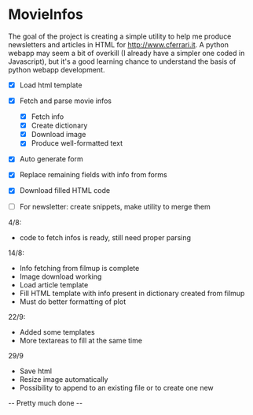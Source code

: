 # MovieInfos

The goal of the project is creating a simple utility to help me produce newsletters and articles in HTML for http://www.cferrari.it. 
A python webapp may seem a bit of overkill (I already have a simpler one coded in Javascript), but it's a good learning chance to understand the basis of python webapp development.

* [x] Load html template 
* [x] Fetch and parse movie infos 
  * [x] Fetch info
  * [x] Create dictionary 
  * [x] Download image 
  * [x] Produce well-formatted text 
* [x] Auto generate form 
* [x] Replace remaining fields with info from forms 
* [x] Download filled HTML code 

* [ ] For newsletter: create snippets, make utility to merge them

4/8:
  * code to fetch infos is ready, still need proper parsing 

14/8:  
  * Info fetching from filmup is complete 
  * Image download working 
  * Load article template 
  * Fill HTML template with info present in dictionary created from filmup
  * Must do better formatting of plot

22/9:
  * Added some templates
  * More textareas to fill at the same time

29/9
  * Save html
  * Resize image automatically
  * Possibility to append to an existing file or to create one new

-- Pretty much done --
